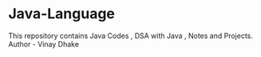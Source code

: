 # Java-Language
This repository contains Java Codes , DSA with Java , Notes and Projects.
Author - Vinay Dhake

